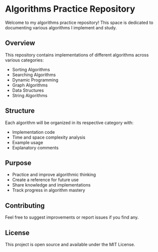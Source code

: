 # Algorithms Practice Repository

Welcome to my algorithms practice repository! This space is dedicated to documenting various algorithms I implement and study.

## Overview

This repository contains implementations of different algorithms across various categories:
- Sorting Algorithms
- Searching Algorithms
- Dynamic Programming
- Graph Algorithms
- Data Structures
- String Algorithms

## Structure

Each algorithm will be organized in its respective category with:
- Implementation code
- Time and space complexity analysis
- Example usage
- Explanatory comments

## Purpose

- Practice and improve algorithmic thinking
- Create a reference for future use
- Share knowledge and implementations
- Track progress in algorithm mastery

## Contributing

Feel free to suggest improvements or report issues if you find any.

## License

This project is open source and available under the MIT License.